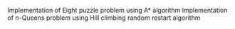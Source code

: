 Implementation of Eight puzzle problem using A* algorithm
Implementation of n-Queens problem using Hill climbing random restart algorithm

